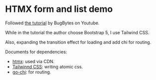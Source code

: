 # HTMX form and list demo

Followed [the tutorial](https://youtu.be/F9H6vYelYyU?si=53FwxOruBJiIRGXa) by BugBytes on Youtube.

While in the tutorial the author choose Bootstrap 5, I use Tailwind CSS.

Also, expanding the transition effect for loading and add chi for routing.

Documents for dependencies:

- [htmx](https://htmx.org/): used via CDN.
- [Tailwinnd CSS](https://tailwindcss.com/): writing atomic css.
- [go-chi](https://go-chi.io/): for routing.